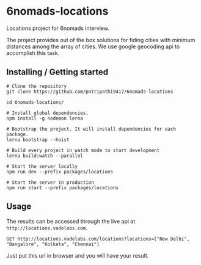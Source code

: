 # 6nomads-locations
Locations project for 6nomads interview.

The project provides out of the box solutions for fiding cities with minimum distances among the array of cities. We use google geocoding api to accomplish this task.

## Installing / Getting started

```shell
# Clone the repository
git clone https://github.com/pntripathi9417/6nomads-locations

cd 6nomads-locations/

# Install global dependencies.
npm install -g nodemon lerna

# Bootstrap the project. It will install dependencies for each package.
lerna bootstrap --hoist

# Build every project in watch mode to start development
lerna build:watch --parallel

# Start the server locally
npm run dev --prefix packages/locations

# Start the server in production
npm run start --prefix packages/locations
```

## Usage

The results can be accessed through the live api at `http://locations.vadelabs.com`. 

```
GET http://locations.vadelabs.com/locations?locations=["New Delhi", "Bangalore", "Kolkata", "Chennai"]
```

Just put this url in browser and you will have your result.